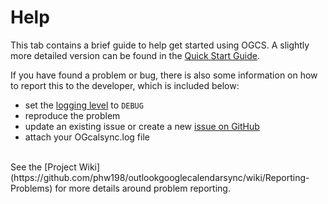 # Help

This tab contains a brief guide to help get started using OGCS. A slightly more detailed version can be found in the [Quick Start Guide](quickstart).

If you have found a problem or bug, there is also some information on how to report this to the developer, which is included below:
* set the [logging level](appbehaviour#logging) to `DEBUG`
* reproduce the problem
* update an existing issue or create a new [issue on GitHub](https://github.com/phw198/OutlookGoogleCalendarSync/issues)
* attach your OGcalsync.log file

<br/>
See the [Project Wiki](https://github.com/phw198/outlookgooglecalendarsync/wiki/Reporting-Problems) for more details around problem reporting.
